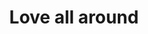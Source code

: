 ---
pid: LLP44
title: Love all around
location_transcription: Bella Vista
zipcode: '19147'
outside_phl: 
neighborhood: Queen Village,Bella Vista,Pennsport,Italian Market
age: '11'
age_range: 6-13
instagram: 
image_file_name: LLP_44.jpg
proposal_transcription: 
topic: Uplifting,Love
topic_summary: 0, 0
type: Book
keywords_other: love, kindness, nice
credit: Molly Halfield
image_labels: love, kindness, be nice
twitter: 
facebook: 
permalink: "/monuments/llp44/"
layout: item-page
---